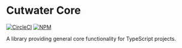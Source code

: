 # Cutwater Core

[![CircleCI](https://img.shields.io/circleci/project/github/CodificationOrg/cutwater-core.svg)](https://circleci.com/gh/CodificationOrg/cutwater-core)
[![NPM](https://img.shields.io/npm/v/cutwater-core.svg)](https://www.npmjs.com/package/cutwater-core)

A library providing general core functionality for TypeScript projects.